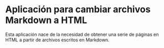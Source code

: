 # Aplicación para cambiar archivos Markdown a HTML
Esta aplicación nace de la necesidad de obtener una serie de páginas en HTML a partir de archivos escritos en Markdown.
